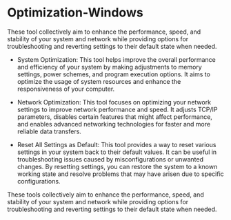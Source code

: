 # Optimization-Windows
These tool collectively aim to enhance the performance, speed, and stability of your system and network while providing options for troubleshooting and reverting settings to their default state when needed.


- System Optimization: This tool helps improve the overall performance and efficiency of your system by making adjustments to memory settings, power schemes, and program execution options. It aims to optimize the usage of system resources and enhance the responsiveness of your computer.

- Network Optimization: This tool focuses on optimizing your network settings to improve network performance and speed. It adjusts TCP/IP parameters, disables certain features that might affect performance, and enables advanced networking technologies for faster and more reliable data transfers.

- Reset All Settings as Default: This tool provides a way to reset various settings in your system back to their default values. It can be useful in troubleshooting issues caused by misconfigurations or unwanted changes. By resetting settings, you can restore the system to a known working state and resolve problems that may have arisen due to specific configurations.

These tools collectively aim to enhance the performance, speed, and stability of your system and network while providing options for troubleshooting and reverting settings to their default state when needed.
